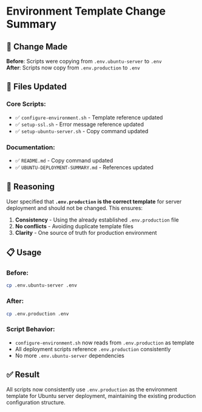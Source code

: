 # Environment Template Change Summary

## 🔄 **Change Made**

**Before**: Scripts were copying from `.env.ubuntu-server` to `.env`  
**After**: Scripts now copy from `.env.production` to `.env`

## 📁 **Files Updated**

### Core Scripts:
- ✅ `configure-environment.sh` - Template reference updated
- ✅ `setup-ssl.sh` - Error message reference updated  
- ✅ `setup-ubuntu-server.sh` - Copy command updated

### Documentation:
- ✅ `README.md` - Copy command updated
- ✅ `UBUNTU-DEPLOYMENT-SUMMARY.md` - References updated

## 🎯 **Reasoning**

User specified that **`.env.production` is the correct template** for server deployment and should not be changed. This ensures:

1. **Consistency** - Using the already established `.env.production` file
2. **No conflicts** - Avoiding duplicate template files  
3. **Clarity** - One source of truth for production environment

## 📋 **Usage**

### Before:
```bash
cp .env.ubuntu-server .env
```

### After:
```bash
cp .env.production .env
```

### Script Behavior:
- `configure-environment.sh` now reads from `.env.production` as template
- All deployment scripts reference `.env.production` consistently
- No more `.env.ubuntu-server` dependencies

## ✅ **Result**

All scripts now consistently use `.env.production` as the environment template for Ubuntu server deployment, maintaining the existing production configuration structure.
